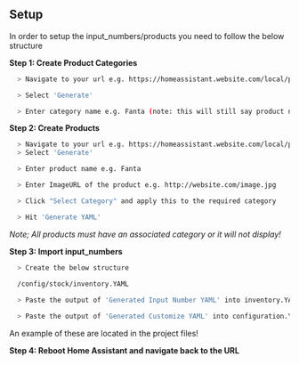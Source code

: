 
## Setup

In order to setup the input_numbers/products you need to follow the below structure

**Step 1: Create Product Categories**

```bash
  > Navigate to your url e.g. https://homeassistant.website.com/local/pantry.html

  > Select 'Generate'

  > Enter category name e.g. Fanta (note: this will still say product name)

```
**Step 2: Create Products**
```bash
  > Navigate to your url e.g. https://homeassistant.website.com/local/pantry.html
  > Select 'Generate'

  > Enter product name e.g. Fanta

  > Enter ImageURL of the product e.g. http://website.com/image.jpg

  > Click "Select Category" and apply this to the required category

  > Hit 'Generate YAML'

```
 *Note; All products must have an associated category or it will not display!*    

**Step 3: Import input_numbers**
```bash
  > Create the below structure
  
  /config/stock/inventory.YAML

  > Paste the output of 'Generated Input Number YAML' into inventory.YAML

  > Paste the output of 'Generated Customize YAML' into configuration.YAML

```
An example of these are located in the project files!

**Step 4: Reboot Home Assistant and navigate back to the URL**
